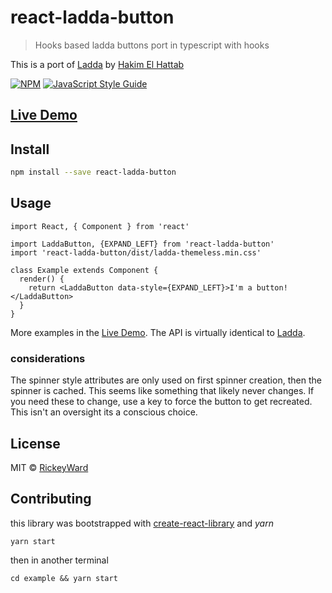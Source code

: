 # react-ladda-button

> Hooks based ladda buttons port in typescript with hooks

This is a port of [Ladda](https://github.com/hakimel/Ladda) by [Hakim El Hattab](http://hakim.se/)


[![NPM](https://img.shields.io/npm/v/react-ladda-button.svg)](https://www.npmjs.com/package/react-ladda-button) [![JavaScript Style Guide](https://img.shields.io/badge/code_style-standard-brightgreen.svg)](https://standardjs.com)

## [Live Demo](https://rickeyward.github.io/react-ladda-button/)

## Install

```bash
npm install --save react-ladda-button
```

## Usage

```tsx
import React, { Component } from 'react'

import LaddaButton, {EXPAND_LEFT} from 'react-ladda-button'
import 'react-ladda-button/dist/ladda-themeless.min.css'

class Example extends Component {
  render() {
    return <LaddaButton data-style={EXPAND_LEFT}>I'm a button!</LaddaButton>
  }
}
```
More examples in the [Live Demo](https://rickeyward.github.io/react-ladda-button/). The API is virtually identical to [Ladda](https://github.com/hakimel/Ladda).

### considerations
The spinner style attributes are only used on first spinner creation, then the spinner is cached. This seems like something that likely never changes. If you need these to change, use a key to force the button to get recreated. This isn't an oversight its a conscious choice.

## License

MIT © [RickeyWard](https://github.com/RickeyWard)

## Contributing

this library was bootstrapped with [create-react-library](https://www.npmjs.com/package/create-react-library) and <i>yarn</i>
```
yarn start
```
then in another terminal
```
cd example && yarn start
```
